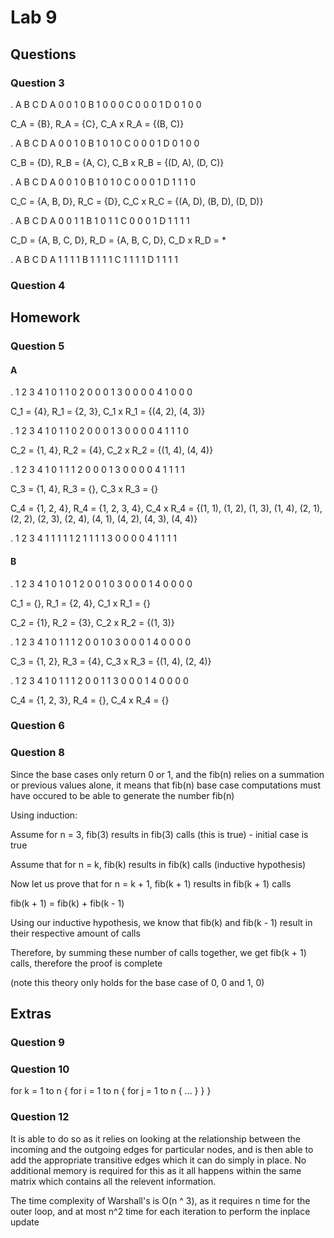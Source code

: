 # Lab 9

## Questions

### Question 3

. A B C D
A 0 0 1 0
B 1 0 0 0
C 0 0 0 1
D 0 1 0 0

C_A = {B}, R_A = {C}, C_A x R_A = {(B, C)}

. A B C D
A 0 0 1 0
B 1 0 1 0
C 0 0 0 1
D 0 1 0 0

C_B = {D}, R_B = {A, C}, C_B x R_B = {(D, A), (D, C)}

. A B C D
A 0 0 1 0
B 1 0 1 0
C 0 0 0 1
D 1 1 1 0

C_C = {A, B, D}, R_C = {D}, C_C x R_C = {(A, D), (B, D), (D, D)}

. A B C D
A 0 0 1 1
B 1 0 1 1
C 0 0 0 1
D 1 1 1 1

C_D = {A, B, C, D}, R_D = {A, B, C, D}, C_D x R_D = \*

. A B C D
A 1 1 1 1
B 1 1 1 1
C 1 1 1 1
D 1 1 1 1

### Question 4

## Homework

### Question 5

#### A

. 1 2 3 4
1 0 1 1 0
2 0 0 0 1
3 0 0 0 0
4 1 0 0 0

C_1 = {4}, R_1 = {2, 3}, C_1 x R_1 = {(4, 2), (4, 3)}

. 1 2 3 4
1 0 1 1 0
2 0 0 0 1
3 0 0 0 0
4 1 1 1 0

C_2 = {1, 4}, R_2 = {4}, C_2 x R_2 = {(1, 4), (4, 4)}

. 1 2 3 4
1 0 1 1 1
2 0 0 0 1
3 0 0 0 0
4 1 1 1 1

C_3 = {1, 4}, R_3 = {}, C_3 x R_3 = {}

C_4 = {1, 2, 4}, R_4 = {1, 2, 3, 4}, C_4 x R_4 = {(1, 1), (1, 2), (1, 3), (1, 4), (2, 1), (2, 2), (2, 3), (2, 4), (4, 1), (4, 2), (4, 3), (4, 4)}

. 1 2 3 4
1 1 1 1 1
2 1 1 1 1
3 0 0 0 0
4 1 1 1 1

#### B

. 1 2 3 4
1 0 1 0 1
2 0 0 1 0
3 0 0 0 1
4 0 0 0 0

C_1 = {}, R_1 = {2, 4}, C_1 x R_1 = {}

C_2 = {1}, R_2 = {3}, C_2 x R_2 = {(1, 3)}

. 1 2 3 4
1 0 1 1 1
2 0 0 1 0
3 0 0 0 1
4 0 0 0 0

C_3 = {1, 2}, R_3 = {4}, C_3 x R_3 = {(1, 4), (2, 4)}

. 1 2 3 4
1 0 1 1 1
2 0 0 1 1
3 0 0 0 1
4 0 0 0 0

C_4 = {1, 2, 3}, R_4 = {}, C_4 x R_4 = {}

### Question 6

### Question 8

Since the base cases only return 0 or 1, and the fib(n) relies on a summation or previous values alone, it means that fib(n) base case computations must have occured to be able to generate the number fib(n)

Using induction:

Assume for n = 3, fib(3) results in fib(3) calls (this is true) - initial case is true

Assume that for n = k, fib(k) results in fib(k) calls (inductive hypothesis)

Now let us prove that for n = k + 1, fib(k + 1) results in fib(k + 1) calls

fib(k + 1) = fib(k) + fib(k - 1)

Using our inductive hypothesis, we know that fib(k) and fib(k - 1) result in their respective amount of calls

Therefore, by summing these number of calls together, we get fib(k + 1) calls, therefore the proof is complete

(note this theory only holds for the base case of 0, 0 and 1, 0)

## Extras

### Question 9

### Question 10

for k = 1 to n {
for i = 1 to n {
for j = 1 to n {
...
}
}
}

### Question 12

It is able to do so as it relies on looking at the relationship between the incoming and the outgoing edges for particular nodes, and is then able to add the appropriate transitive edges which it can do simply in place. No additional memory is required for this as it all happens within the same matrix which contains all the relevent information.

The time complexity of Warshall's is O(n ^ 3), as it requires n time for the outer loop, and at most n^2 time for each iteration to perform the inplace update
